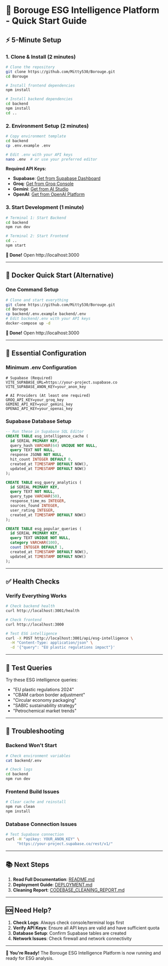 # 🚀 Borouge ESG Intelligence Platform - Quick Start Guide

## ⚡ 5-Minute Setup

### 1. **Clone & Install** (2 minutes)
```bash
# Clone the repository
git clone https://github.com/Mitty530/Borouge.git
cd Borouge

# Install frontend dependencies
npm install

# Install backend dependencies
cd backend
npm install
cd ..
```

### 2. **Environment Setup** (2 minutes)
```bash
# Copy environment template
cd backend
cp .env.example .env

# Edit .env with your API keys
nano .env  # or use your preferred editor
```

**Required API Keys:**
- **Supabase**: [Get from Supabase Dashboard](https://supabase.com/dashboard)
- **Groq**: [Get from Groq Console](https://console.groq.com/keys)
- **Gemini**: [Get from AI Studio](https://aistudio.google.com/app/apikey)
- **OpenAI**: [Get from OpenAI Platform](https://platform.openai.com/api-keys)

### 3. **Start Development** (1 minute)
```bash
# Terminal 1: Start Backend
cd backend
npm run dev

# Terminal 2: Start Frontend
cd ..
npm start
```

**🎉 Done!** Open http://localhost:3000

---

## 🐳 Docker Quick Start (Alternative)

### One Command Setup
```bash
# Clone and start everything
git clone https://github.com/Mitty530/Borouge.git
cd Borouge
cp backend/.env.example backend/.env
# Edit backend/.env with your API keys
docker-compose up -d
```

**🎉 Done!** Open http://localhost:3000

---

## 🔧 Essential Configuration

### Minimum .env Configuration
```env
# Supabase (Required)
VITE_SUPABASE_URL=https://your-project.supabase.co
VITE_SUPABASE_ANON_KEY=your_anon_key

# AI Providers (At least one required)
GROQ_API_KEY=your_groq_key
GEMINI_API_KEY=your_gemini_key
OPENAI_API_KEY=your_openai_key
```

### Supabase Database Setup
```sql
-- Run these in Supabase SQL Editor
CREATE TABLE esg_intelligence_cache (
  id SERIAL PRIMARY KEY,
  query_hash VARCHAR(64) UNIQUE NOT NULL,
  query TEXT NOT NULL,
  response JSONB NOT NULL,
  hit_count INTEGER DEFAULT 0,
  created_at TIMESTAMP DEFAULT NOW(),
  updated_at TIMESTAMP DEFAULT NOW()
);

CREATE TABLE esg_query_analytics (
  id SERIAL PRIMARY KEY,
  query TEXT NOT NULL,
  query_type VARCHAR(50),
  response_time_ms INTEGER,
  sources_found INTEGER,
  user_rating INTEGER,
  created_at TIMESTAMP DEFAULT NOW()
);

CREATE TABLE esg_popular_queries (
  id SERIAL PRIMARY KEY,
  query TEXT UNIQUE NOT NULL,
  category VARCHAR(100),
  count INTEGER DEFAULT 1,
  created_at TIMESTAMP DEFAULT NOW(),
  updated_at TIMESTAMP DEFAULT NOW()
);
```

---

## ✅ Health Checks

### Verify Everything Works
```bash
# Check backend health
curl http://localhost:3001/health

# Check frontend
curl http://localhost:3000

# Test ESG intelligence
curl -X POST http://localhost:3001/api/esg-intelligence \
  -H "Content-Type: application/json" \
  -d '{"query": "EU plastic regulations impact"}'
```

---

## 🎯 Test Queries

Try these ESG intelligence queries:
- "EU plastic regulations 2024"
- "CBAM carbon border adjustment"
- "Circular economy packaging"
- "SABIC sustainability strategy"
- "Petrochemical market trends"

---

## 🚨 Troubleshooting

### Backend Won't Start
```bash
# Check environment variables
cat backend/.env

# Check logs
cd backend
npm run dev
```

### Frontend Build Issues
```bash
# Clear cache and reinstall
npm run clean
npm install
```

### Database Connection Issues
```bash
# Test Supabase connection
curl -H "apikey: YOUR_ANON_KEY" \
     "https://your-project.supabase.co/rest/v1/"
```

---

## 📚 Next Steps

1. **Read Full Documentation**: [README.md](./README.md)
2. **Deployment Guide**: [DEPLOYMENT.md](./DEPLOYMENT.md)
3. **Cleaning Report**: [CODEBASE_CLEANING_REPORT.md](./CODEBASE_CLEANING_REPORT.md)

---

## 🆘 Need Help?

1. **Check Logs**: Always check console/terminal logs first
2. **Verify API Keys**: Ensure all API keys are valid and have sufficient quota
3. **Database Setup**: Confirm Supabase tables are created
4. **Network Issues**: Check firewall and network connectivity

---

**🎉 You're Ready!** The Borouge ESG Intelligence Platform is now running and ready for ESG analysis.
